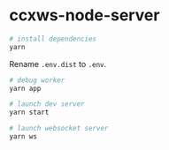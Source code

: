 # ccxws-node-server

```sh
# install dependencies
yarn
```

Rename `.env.dist` to `.env`.

```sh
# debug worker 
yarn app

# launch dev server
yarn start

# launch websocket server
yarn ws
```